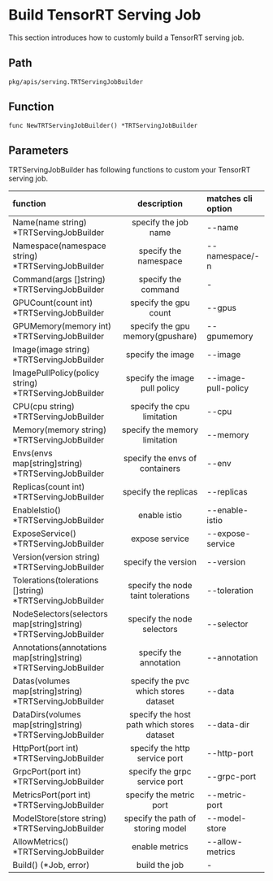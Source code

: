 # Build TensorRT Serving Job

This section introduces how to customly build a TensorRT serving job.

## Path

    pkg/apis/serving.TRTServingJobBuilder

## Function

    func NewTRTServingJobBuilder() *TRTServingJobBuilder 

## Parameters

TRTServingJobBuilder has following functions to custom your TensorRT serving job.

| function  |  description  | matches cli option |
|:---|:--:|:---|
|Name(name string) *TRTServingJobBuilder|specify the job name|--name|
| Namespace(namespace string) *TRTServingJobBuilder|specify the namespace|--namespace/-n|
|Command(args []string) *TRTServingJobBuilder|specify the command|-|
| GPUCount(count int) *TRTServingJobBuilder|specify the gpu count|--gpus|
| GPUMemory(memory int) *TRTServingJobBuilder |specify the gpu memory(gpushare)| --gpumemory|
| Image(image string) *TRTServingJobBuilder|specify the image|--image|
| ImagePullPolicy(policy string) *TRTServingJobBuilder|specify the image pull policy|--image-pull-policy|
| CPU(cpu string) *TRTServingJobBuilder | specify the cpu limitation|--cpu|
|Memory(memory string) *TRTServingJobBuilder |specify the memory limitation|--memory|
|Envs(envs map[string]string) *TRTServingJobBuilder | specify the envs of containers| --env |
| Replicas(count int) *TRTServingJobBuilder|specify the replicas| --replicas|
| EnableIstio() *TRTServingJobBuilder|enable istio|--enable-istio|
| ExposeService() *TRTServingJobBuilder|expose service|--expose-service|
| Version(version string) *TRTServingJobBuilder| specify the version|--version|
| Tolerations(tolerations []string) *TRTServingJobBuilder|specify the node taint tolerations| --toleration|
| NodeSelectors(selectors map[string]string) *TRTServingJobBuilder|specify the node selectors|--selector|
|Annotations(annotations map[string]string) *TRTServingJobBuilder |specify the annotation|--annotation|
|Datas(volumes map[string]string) *TRTServingJobBuilder|specify the pvc which stores dataset|--data|
| DataDirs(volumes map[string]string) *TRTServingJobBuilder|specify the host path which stores dataset|--data-dir|
| HttpPort(port int) *TRTServingJobBuilder|specify the http service port|--http-port|
|GrpcPort(port int) *TRTServingJobBuilder|specify the grpc service port|--grpc-port|
| MetricsPort(port int) *TRTServingJobBuilder|specify the metric port|--metric-port|
| ModelStore(store string) *TRTServingJobBuilder |specify the path of storing model| --model-store|
|AllowMetrics() *TRTServingJobBuilder |enable metrics| --allow-metrics|
|Build() (*Job, error) |build the job|-|